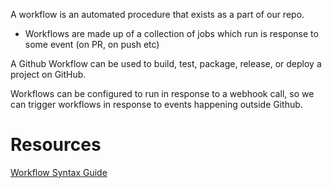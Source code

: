 
A workflow is an automated procedure that exists as a part of our repo.
- Workflows are made up of a collection of jobs which run is response to some event (on PR, on push etc)

A Github Workflow can be used to build, test, package, release, or deploy a project on GitHub.

Workflows can be configured to run in response to a webhook call, so we can trigger workflows in response to events happening outside Github.

# Resources
[Workflow Syntax Guide](https://docs.github.com/en/actions/learn-github-actions/workflow-syntax-for-github-actions)
